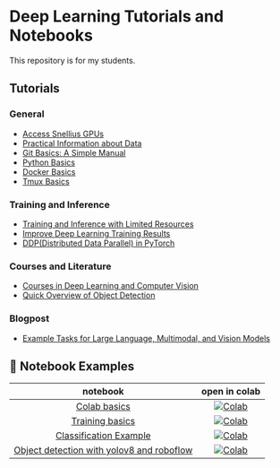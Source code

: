 # Deep Learning Tutorials and Notebooks

This repository is for my students.

## Tutorials

### General
- [Access Snellius GPUs](tutorial/README.md)
- [Practical Information about Data](tutorial/practical_info_data.md)
- [Git Basics: A Simple Manual](tutorial/git.md)
- [Python Basics](tutorial/python.md)
- [Docker Basics](tutorial/docker.md)
- [Tmux Basics](tutorial/tmux.md)

### Training and Inference
- [Training and Inference with Limited Resources](tutorial/resource_limitations.md)
- [Improve Deep Learning Training Results](tutorial/improve_training_results.md)
- [DDP(Distributed Data Parallel) in PyTorch](tutorial/ddp.md)

### Courses and Literature
- [Courses in Deep Learning and Computer Vision](tutorial/courses.md)
- [Quick Overview of Object Detection](tutorial/object_detection.md)

### Blogpost
- [Example Tasks for Large Language, Multimodal, and Vision Models](tutorial/tasks.md)


## 🚀 Notebook Examples
| **notebook** | **open in colab** |
|:------------:|:-------------------------------------------------:|
| [Colab basics](https://github.com/fkariminejadasl/ml-notebooks/blob/main/notebooks/colab_basics.ipynb) | [![Colab](https://colab.research.google.com/assets/colab-badge.svg)](https://colab.research.google.com/github/fkariminejadasl/ml-notebooks/blob/main/notebooks/colab_basics.ipynb)| 
| [Training basics](https://github.com/fkariminejadasl/ml-notebooks/blob/main/notebooks/training_basics.ipynb) | [![Colab](https://colab.research.google.com/assets/colab-badge.svg)](https://colab.research.google.com/github/fkariminejadasl/ml-notebooks/blob/main/notebooks/training_basics.ipynb)| 
| [Classification Example](https://github.com/fkariminejadasl/ml-notebooks/blob/main/notebooks/example_calssification.ipynb) | [![Colab](https://colab.research.google.com/assets/colab-badge.svg)](https://colab.research.google.com/github/fkariminejadasl/ml-notebooks/blob/main/notebooks/example_calssification.ipynb)| 
| [Object detection with yolov8 and roboflow](https://github.com/fkariminejadasl/ml-notebooks/blob/main/notebooks/object_detection_with_yolov8_roboflow.ipynb) | [![Colab](https://colab.research.google.com/assets/colab-badge.svg)](https://colab.research.google.com/github/fkariminejadasl/ml-notebooks/blob/main/notebooks/object_detection_with_yolov8_roboflow.ipynb)| 
